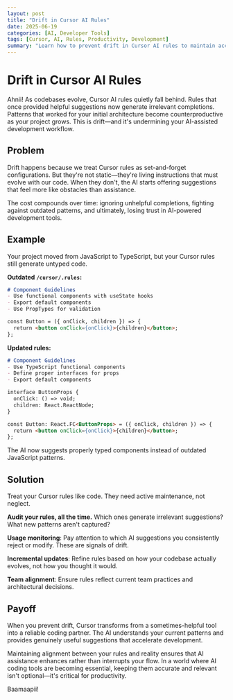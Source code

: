 ```yaml
---
layout: post
title: "Drift in Cursor AI Rules"
date: 2025-06-19
categories: [AI, Developer Tools]
tags: [Cursor, AI, Rules, Productivity, Development]
summary: "Learn how to prevent drift in Cursor AI rules to maintain accurate and relevant AI-assisted development workflows."
---
```


# Drift in Cursor AI Rules

Ahnii! As codebases evolve, Cursor AI rules quietly fall behind. Rules that once provided helpful suggestions now generate irrelevant completions. Patterns that worked for your initial architecture become counterproductive as your project grows. This is drift—and it's undermining your AI-assisted development workflow.

## Problem

Drift happens because we treat Cursor rules as set-and-forget configurations. But they're not static—they're living instructions that must evolve with our code. When they don't, the AI starts offering suggestions that feel more like obstacles than assistance.

The cost compounds over time: ignoring unhelpful completions, fighting against outdated patterns, and ultimately, losing trust in AI-powered development tools.

## Example

Your project moved from JavaScript to TypeScript, but your Cursor rules still generate untyped code.

**Outdated `/cursor/.rules`:**

```markdown
# Component Guidelines
- Use functional components with useState hooks
- Export default components
- Use PropTypes for validation

const Button = ({ onClick, children }) => {
  return <button onClick={onClick}>{children}</button>;
};
```

**Updated rules:**

```markdown
# Component Guidelines  
- Use TypeScript functional components
- Define proper interfaces for props
- Export default components

interface ButtonProps {
  onClick: () => void;
  children: React.ReactNode;
}

const Button: React.FC<ButtonProps> = ({ onClick, children }) => {
  return <button onClick={onClick}>{children}</button>;
};
```

The AI now suggests properly typed components instead of outdated JavaScript patterns.

## Solution

Treat your Cursor rules like code. They need active maintenance, not neglect.

**Audit your rules, all the time.** Which ones generate irrelevant suggestions? What new patterns aren't captured?

**Usage monitoring**: Pay attention to which AI suggestions you consistently reject or modify. These are signals of drift.

**Incremental updates**: Refine rules based on how your codebase actually evolves, not how you thought it would.

**Team alignment**: Ensure rules reflect current team practices and architectural decisions.

## Payoff

When you prevent drift, Cursor transforms from a sometimes-helpful tool into a reliable coding partner. The AI understands your current patterns and provides genuinely useful suggestions that accelerate development.

Maintaining alignment between your rules and reality ensures that AI assistance enhances rather than interrupts your flow. In a world where AI coding tools are becoming essential, keeping them accurate and relevant isn't optional—it's critical for productivity.

Baamaapii!
